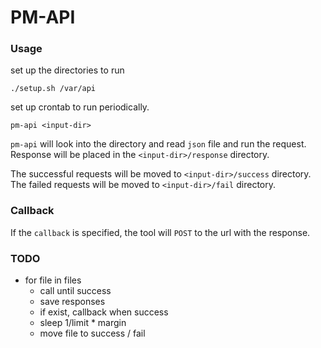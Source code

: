 # PM-API

### Usage

set up the directories to run
```
./setup.sh /var/api
```

set up crontab to run periodically.
```
pm-api <input-dir>
```

`pm-api` will look into the directory and read `json`
file and run the request. Response will be placed in
the `<input-dir>/response` directory.

The successful requests will be moved to `<input-dir>/success` directory.
The failed requests will be moved to `<input-dir>/fail` directory.

### Callback

If the `callback` is specified, the tool will `POST` to the url with the response.
### TODO

- for file in files
    - call until success
    - save responses
    - if exist, callback when success
    - sleep 1/limit * margin
    - move file to success / fail
